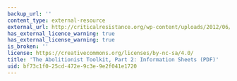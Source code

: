 ```yaml
---
backup_url: ''
content_type: external-resource
external_url: http://criticalresistance.org/wp-content/uploads/2012/06/Ab-Toolkit-Part-2.pdf
has_external_licence_warning: true
has_external_license_warning: true
is_broken: ''
license: https://creativecommons.org/licenses/by-nc-sa/4.0/
title: 'The Abolitionist Toolkit, Part 2: Information Sheets (PDF)'
uid: bf73c1f0-25cd-472e-9c3e-9e2f041e1720
---
```

